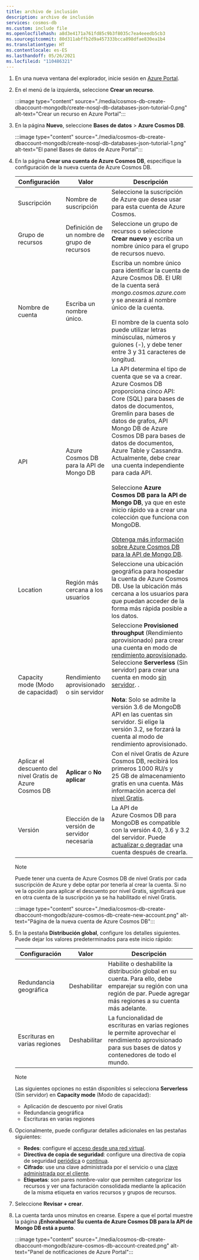 ```yaml
---
title: archivo de inclusión
description: archivo de inclusión
services: cosmos-db
ms.custom: include file
ms.openlocfilehash: a8d3e4171a761fd85c9b3f8035c7ea4eeedb5cb3
ms.sourcegitcommit: 80d311abffb2d9a457333bcca898dfae830ea1b4
ms.translationtype: HT
ms.contentlocale: es-ES
ms.lasthandoff: 05/26/2021
ms.locfileid: "110486321"
---
```

1. En una nueva ventana del explorador, inicie sesión en [Azure Portal](https://portal.azure.com/).

2. En el menú de la izquierda, seleccione **Crear un recurso**.
   
   :::image type="content" source="./media/cosmos-db-create-dbaccount-mongodb/create-nosql-db-databases-json-tutorial-0.png" alt-text="Crear un recurso en Azure Portal":::
   
3. En la página **Nuevo**, seleccione **Bases de datos** > **Azure Cosmos DB**.
   
   :::image type="content" source="./media/cosmos-db-create-dbaccount-mongodb/create-nosql-db-databases-json-tutorial-1.png" alt-text="El panel Bases de datos de Azure Portal":::
   
3. En la página **Crear una cuenta de Azure Cosmos DB**, especifique la configuración de la nueva cuenta de Azure Cosmos DB. 

   |Configuración|Valor|Descripción |
   |---|---|---|
   |Suscripción|Nombre de suscripción|Seleccione la suscripción de Azure que desea usar para esta cuenta de Azure Cosmos. |
   |Grupo de recursos|Definición de un nombre de grupo de recursos|Seleccione un grupo de recursos o seleccione **Crear nuevo** y escriba un nombre único para el grupo de recursos nuevo. |
   |Nombre de cuenta|Escriba un nombre único.|Escriba un nombre único para identificar la cuenta de Azure Cosmos DB. El URI de la cuenta será *mongo.cosmos.azure.com* y se anexará al nombre único de la cuenta.<br><br>El nombre de la cuenta solo puede utilizar letras minúsculas, números y guiones (-), y debe tener entre 3 y 31 caracteres de longitud.|
   API|Azure Cosmos DB para la API de Mongo DB|La API determina el tipo de cuenta que se va a crear. Azure Cosmos DB proporciona cinco API: Core (SQL) para bases de datos de documentos, Gremlin para bases de datos de grafos, API Mongo DB de Azure Cosmos DB para bases de datos de documentos, Azure Table y Cassandra. Actualmente, debe crear una cuenta independiente para cada API. <br><br>Seleccione **Azure Cosmos DB para la API de Mongo DB**, ya que en este inicio rápido va a crear una colección que funciona con MongoDB.<br><br>[Obtenga más información sobre Azure Cosmos DB para la API de Mongo DB](../articles/cosmos-db/mongodb-introduction.md).|
   |Location|Región más cercana a los usuarios|Seleccione una ubicación geográfica para hospedar la cuenta de Azure Cosmos DB. Use la ubicación más cercana a los usuarios para que puedan acceder de la forma más rápida posible a los datos.|
   |Capacity mode (Modo de capacidad)|Rendimiento aprovisionado o sin servidor|Seleccione **Provisioned throughput** (Rendimiento aprovisionado) para crear una cuenta en modo de [rendimiento aprovisionado](../articles/cosmos-db/set-throughput.md). Seleccione **Serverless** (Sin servidor) para crear una cuenta en modo [sin servidor](../articles/cosmos-db/serverless.md). .<br><br>**Nota**: Solo se admite la versión 3.6 de MongoDB API en las cuentas sin servidor. Si elige la versión 3.2, se forzará la cuenta al modo de rendimiento aprovisionado.|
   |Aplicar el descuento del nivel Gratis de Azure Cosmos DB|**Aplicar** o **No aplicar**|Con el nivel Gratis de Azure Cosmos DB, recibirá los primeros 1000 RU/s y 25 GB de almacenamiento gratis en una cuenta. Más información acerca del [nivel Gratis](https://azure.microsoft.com/pricing/details/cosmos-db/).|
   | Versión | Elección de la versión de servidor necesaria | La API de Azure Cosmos DB para MongoDB es compatible con la versión 4.0, 3.6 y 3.2 del servidor. Puede [actualizar o degradar](../articles/cosmos-db/mongodb-version-upgrade.md) una cuenta después de crearla. |

   > [!NOTE]
   > Puede tener una cuenta de Azure Cosmos DB de nivel Gratis por cada suscripción de Azure y debe optar por tenerla al crear la cuenta. Si no ve la opción para aplicar el descuento por nivel Gratis, significará que en otra cuenta de la suscripción ya se ha habilitado el nivel Gratis.

   :::image type="content" source="./media/cosmos-db-create-dbaccount-mongodb/azure-cosmos-db-create-new-account.png" alt-text="Página de la nueva cuenta de Azure Cosmos DB"::: 

1. En la pestaña **Distribución global**, configure los detalles siguientes. Puede dejar los valores predeterminados para este inicio rápido:

   |Configuración|Valor|Descripción |
   |---|---|---|
   |Redundancia geográfica|Deshabilitar|Habilite o deshabilite la distribución global en su cuenta. Para ello, debe emparejar su región con una región de par. Puede agregar más regiones a su cuenta más adelante.|
   |Escrituras en varias regiones|Deshabilitar|La funcionalidad de escrituras en varias regiones le permite aprovechar el rendimiento aprovisionado para sus bases de datos y contenedores de todo el mundo.|

   > [!NOTE]
   > Las siguientes opciones no están disponibles si selecciona **Serverless** (Sin servidor) en **Capacity mode** (Modo de capacidad):
   > - Aplicación de descuento por nivel Gratis
   > - Redundancia geográfica
   > - Escrituras en varias regiones

1. Opcionalmente, puede configurar detalles adicionales en las pestañas siguientes:

   * **Redes**: configure el [acceso desde una red virtual](../articles/cosmos-db/how-to-configure-vnet-service-endpoint.md).
   * **Directiva de copia de seguridad**: configure una directiva de copia de seguridad [periódica](../articles/cosmos-db/configure-periodic-backup-restore.md) o [continua](../articles/cosmos-db/continuous-backup-restore-portal.md).
   * **Cifrado**: use una clave administrada por el servicio o una [clave administrada por el cliente](../articles/cosmos-db/how-to-setup-cmk.md#create-a-new-azure-cosmos-account).
   * **Etiquetas**: son pares nombre-valor que permiten categorizar los recursos y ver una facturación consolidada mediante la aplicación de la misma etiqueta en varios recursos y grupos de recursos.

1. Seleccione **Revisar + crear**.

4. La cuenta tarda unos minutos en crearse. Espere a que el portal muestre la página **¡Enhorabuena! Su cuenta de Azure Cosmos DB para la API de Mongo DB está a punto**.

   :::image type="content" source="./media/cosmos-db-create-dbaccount-mongodb/azure-cosmos-db-account-created.png" alt-text="Panel de notificaciones de Azure Portal"::: 